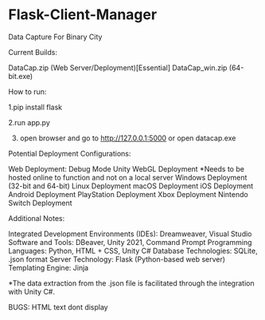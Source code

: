 # Flask-Client-Manager
Data Capture For Binary City

Current Builds:

DataCap.zip (Web Server/Deployment)[Essential]
DataCap_win.zip (64-bit.exe)

How to run:

1.pip install flask

2.run app.py

3. open browser and go to http://127.0.0.1:5000 or open datacap.exe

Potential Deployment Configurations:

Web Deployment:
Debug Mode
Unity WebGL Deployment *Needs to be hosted online to function and not on a local server
Windows Deployment (32-bit and 64-bit)
Linux Deployment
macOS Deployment
iOS Deployment
Android Deployment
PlayStation Deployment
Xbox Deployment
Nintendo Switch Deployment

Additional Notes:

Integrated Development Environments (IDEs): Dreamweaver, Visual Studio
Software and Tools: DBeaver, Unity 2021, Command Prompt
Programming Languages: Python, HTML + CSS, Unity C#
Database Technologies: SQLite, .json format
Server Technology: Flask (Python-based web server)
Templating Engine: Jinja

*The data extraction from the .json file is facilitated through the integration with Unity C#.

BUGS: HTML text dont display
